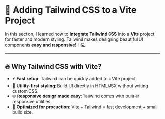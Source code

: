 # 🚀 Adding Tailwind CSS to a Vite Project

In this section, I learned how to **integrate Tailwind CSS** into a **Vite** project for faster and modern styling. Tailwind makes designing beautiful UI components **easy and responsive**! ✨💻

---

## 🔥 Why Tailwind CSS with Vite?

- ⚡ **Fast setup**: Tailwind can be quickly added to a Vite project.  
- 🎨 **Utility-first styling**: Build UI directly in HTML/JSX without writing custom CSS.  
- 🌐 **Responsive design made easy**: Tailwind comes with built-in responsive utilities.  
- 🚀 **Optimized for production**: Vite + Tailwind = fast development + small build size.
